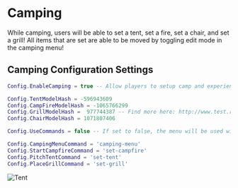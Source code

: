 # Camping
While camping, users will be able to set a tent, set a fire, set a chair, and set a grill! All items that are set are able to be moved by toggling edit mode in the camping menu!

## Camping Configuration Settings

```lua
Config.EnableCamping = true -- Allow players to setup camp and experience the great outdoors!

Config.TentModelHash = -596943609
Config.CampFireModelHash = -1065766299
Config.GrillModelHash =  977744387 -- Find more here: http://www.test.raccoon72.ru/?s=bbq
Config.ChairModelHash = 1071807406

Config.UseCommands = false -- If set to false, the menu will be used with all functions inside of it

Config.CampingMenuCommand = 'camping-menu'
Config.StartCampfireCommand = 'set-campfire'
Config.PitchTentCommand = 'set-tent'
Config.PlaceGrillCommand = 'set-grill'
```
![Tent](https://thedopechronicles.files.wordpress.com/2013/12/0_0-124.jpg)
